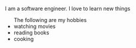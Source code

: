 <!DOCTYPE html>
<html>
    <body>
        <p>I am a software engineer. I love to learn new things</p>
        <ul>
        The following are my hobbies
            <li>watching movies</li>
            <li>reading books</li>
            <li>cooking</li>
        </ul>       
    </body>
</html>
